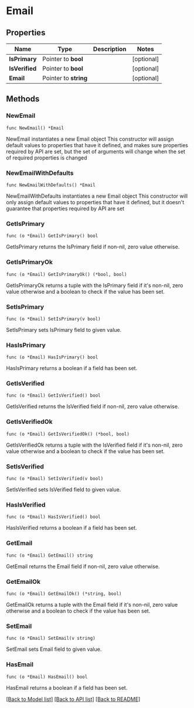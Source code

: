 # Email

## Properties

Name | Type | Description | Notes
------------ | ------------- | ------------- | -------------
**IsPrimary** | Pointer to **bool** |  | [optional] 
**IsVerified** | Pointer to **bool** |  | [optional] 
**Email** | Pointer to **string** |  | [optional] 

## Methods

### NewEmail

`func NewEmail() *Email`

NewEmail instantiates a new Email object
This constructor will assign default values to properties that have it defined,
and makes sure properties required by API are set, but the set of arguments
will change when the set of required properties is changed

### NewEmailWithDefaults

`func NewEmailWithDefaults() *Email`

NewEmailWithDefaults instantiates a new Email object
This constructor will only assign default values to properties that have it defined,
but it doesn't guarantee that properties required by API are set

### GetIsPrimary

`func (o *Email) GetIsPrimary() bool`

GetIsPrimary returns the IsPrimary field if non-nil, zero value otherwise.

### GetIsPrimaryOk

`func (o *Email) GetIsPrimaryOk() (*bool, bool)`

GetIsPrimaryOk returns a tuple with the IsPrimary field if it's non-nil, zero value otherwise
and a boolean to check if the value has been set.

### SetIsPrimary

`func (o *Email) SetIsPrimary(v bool)`

SetIsPrimary sets IsPrimary field to given value.

### HasIsPrimary

`func (o *Email) HasIsPrimary() bool`

HasIsPrimary returns a boolean if a field has been set.

### GetIsVerified

`func (o *Email) GetIsVerified() bool`

GetIsVerified returns the IsVerified field if non-nil, zero value otherwise.

### GetIsVerifiedOk

`func (o *Email) GetIsVerifiedOk() (*bool, bool)`

GetIsVerifiedOk returns a tuple with the IsVerified field if it's non-nil, zero value otherwise
and a boolean to check if the value has been set.

### SetIsVerified

`func (o *Email) SetIsVerified(v bool)`

SetIsVerified sets IsVerified field to given value.

### HasIsVerified

`func (o *Email) HasIsVerified() bool`

HasIsVerified returns a boolean if a field has been set.

### GetEmail

`func (o *Email) GetEmail() string`

GetEmail returns the Email field if non-nil, zero value otherwise.

### GetEmailOk

`func (o *Email) GetEmailOk() (*string, bool)`

GetEmailOk returns a tuple with the Email field if it's non-nil, zero value otherwise
and a boolean to check if the value has been set.

### SetEmail

`func (o *Email) SetEmail(v string)`

SetEmail sets Email field to given value.

### HasEmail

`func (o *Email) HasEmail() bool`

HasEmail returns a boolean if a field has been set.


[[Back to Model list]](../README.md#documentation-for-models) [[Back to API list]](../README.md#documentation-for-api-endpoints) [[Back to README]](../README.md)


